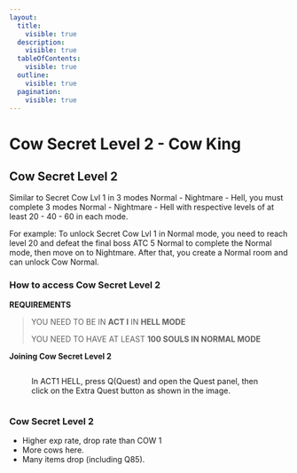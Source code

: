 ```yaml
---
layout:
  title:
    visible: true
  description:
    visible: true
  tableOfContents:
    visible: true
  outline:
    visible: true
  pagination:
    visible: true
---
```


# Cow Secret Level 2 - Cow King

## Cow Secret Level 2

Similar to Secret Cow Lvl 1 in 3 modes Normal - Nightmare - Hell, you must complete 3 modes Normal - Nightmare - Hell with respective levels of at least 20 - 40 - 60 in each mode.

For example: To unlock Secret Cow Lvl 1 in Normal mode, you need to reach level 20 and defeat the final boss ATC 5 Normal to complete the Normal mode, then move on to Nightmare. After that, you create a Normal room and can unlock Cow Normal.

### **How to access Cow Secret Level 2** <a href="#how-to-access-cow-secret-level-2" id="how-to-access-cow-secret-level-2"></a>

**REQUIREMENTS**

> YOU NEED TO BE IN **ACT I** IN **HELL MODE**
>
> YOU NEED TO HAVE AT LEAST **100 SOULS IN NORMAL MODE**

**Joining Cow Secret Level 2**

<figure><img src="https://i0.wp.com/diablo2-vn.com/tm/app/uploads/2024/02/extra.webp?resize=756%2C567&#x26;ssl=1" alt=""><figcaption><p>In ACT1 HELL, press Q(Quest) and open the Quest panel, then click on the Extra Quest button as shown in the image.</p></figcaption></figure>

<figure><img src="https://i0.wp.com/diablo2-vn.com/tm/app/uploads/2024/02/image2.png?resize=1002%2C703&#x26;ssl=1" alt=""><figcaption></figcaption></figure>

### **Cow Secret Level 2** <a href="#cow-secret-level-2" id="cow-secret-level-2"></a>

* Higher exp rate, drop rate than COW 1
* More cows here.
* Many items drop (including Q85).